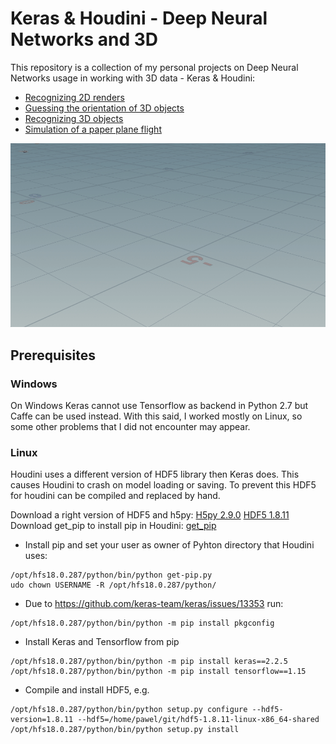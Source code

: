 # Keras & Houdini - Deep Neural Networks and 3D
This repository is a collection of my personal projects on Deep Neural Networks usage in working with 3D data - Keras & Houdini:
* [Recognizing 2D renders](1_recognise_images)
* [Guessing the orientation of 3D objects](2_recreate_pivot)
* [Recognizing 3D objects](3_recognize_objects)
* [Simulation of a paper plane flight](4_plane)

![Example](4_plane/img/3.gif)

## Prerequisites
### Windows
On Windows Keras cannot use Tensorflow as backend in Python 2.7 but Caffe can be used instead. 
With this said, I worked mostly on Linux, so some other problems that I did not encounter may appear.

### Linux
Houdini uses a different version of HDF5 library then Keras does. This causes Houdini to crash on model loading or saving. To prevent this HDF5 for houdini can be compiled and replaced by hand.

Download a right version of HDF5 and h5py: [H5py 2.9.0](https://github.com/h5py/h5py/releases/tag/2.9.0) [HDF5 1.8.11](https://support.hdfgroup.org/ftp/HDF5/releases/hdf5-1.8/hdf5-1.8.11/obtain51811.html)
Download get_pip to install pip in Houdini:
[get_pip](https://www.google.com/url?sa=t&rct=j&q=&esrc=s&source=web&cd=1&ved=2ahUKEwiopojo4LXmAhWIAhAIHY6FDmkQFjAAegQIARAB&url=https%3A%2F%2Fbootstrap.pypa.io%2Fget-pip.py&usg=AOvVaw0zKVO_zW0nkF7s0zdjWFNj)

* Install pip and set your user as owner of Pyhton directory that Houdini uses:
```
/opt/hfs18.0.287/python/bin/python get-pip.py
udo chown USERNAME -R /opt/hfs18.0.287/python/
```
* Due to https://github.com/keras-team/keras/issues/13353 run:
```
/opt/hfs18.0.287/python/bin/python -m pip install pkgconfig
```
* Install Keras and Tensorflow from pip
```
/opt/hfs18.0.287/python/bin/python -m pip install keras==2.2.5
/opt/hfs18.0.287/python/bin/python -m pip install tensorflow==1.15
```
* Compile and install HDF5, e.g.
```
/opt/hfs18.0.287/python/bin/python setup.py configure --hdf5-version=1.8.11 --hdf5=/home/pawel/git/hdf5-1.8.11-linux-x86_64-shared
/opt/hfs18.0.287/python/bin/python setup.py install
```
